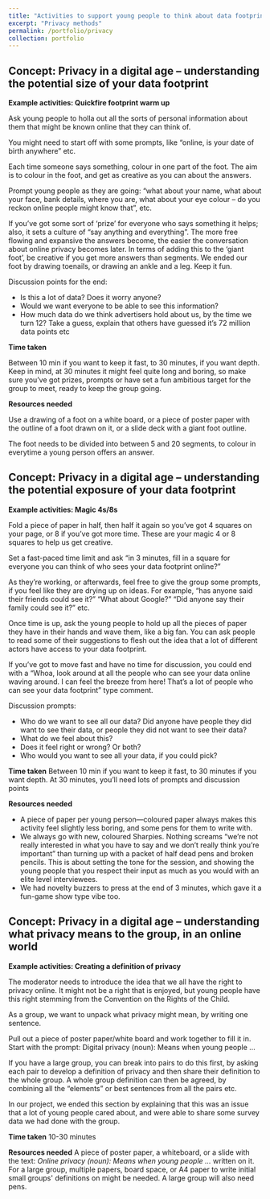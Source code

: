 ```yaml
---
title: "Activities to support young people to think about data footprints & privacy"
excerpt: "Privacy methods"
permalink: /portfolio/privacy
collection: portfolio
---
```


## Concept: Privacy in a digital age – understanding the potential size of your data footprint
**Example activities: Quickfire footprint warm up** 

Ask young people to holla out all the sorts of personal information about them that might be known online that they can think of. 

You might need to start off with some prompts, like “online, is your date of birth anywhere” etc.

Each time someone says something, colour in one part of the foot. The aim is to colour in the foot, and get as creative as you can about the answers.

Prompt young people as they are going: “what about your name, what about your face, bank details, where you are, what about your eye colour – do you reckon online people might know that”, etc.

If you’ve got some sort of ‘prize’ for everyone who says something it helps; also, it sets a culture of “say anything and everything”. The more free flowing and expansive the answers become, the easier the conversation about online privacy becomes later.  In terms of adding this to the ‘giant foot’, be creative if you get more answers than segments. We ended our foot by drawing toenails, or drawing an ankle and a leg. Keep it fun.

Discussion points for the end:
* Is this a lot of data? Does it worry anyone? 
* Would we want everyone to be able to see this information?
* How much data do we think advertisers hold about us, by the time we turn 12? Take a guess,  explain that others have guessed it’s 72 million data points etc

**Time taken** 

Between 10 min if you want to keep it fast, to 30 minutes, if you want depth. Keep in mind, at 30 minutes it might feel quite long and boring, so make sure you’ve got prizes, prompts or have set a fun ambitious target for the group to meet, ready to keep the group going.

**Resources needed** 

Use a drawing of a foot on a white board, or a piece of poster paper with the outline of a foot drawn on it, or a slide deck with a giant foot outline.

The foot needs to be divided into between 5 and 20 segments, to colour in everytime a young person offers an answer.


## Concept: Privacy in a digital age – understanding the potential exposure of your data footprint
**Example activities: Magic 4s/8s**

Fold a piece of paper in half, then half it again so you’ve got 4 squares on your page, or 8 if you’ve got more time. These are your magic 4 or 8 squares to help us get creative.

Set a fast-paced time limit and ask “in 3 minutes, fill in a square for everyone you can think of who sees your data footprint online?” 

As they’re working, or afterwards, feel free to give the group some prompts, if you feel like they are drying up on ideas. For example, “has anyone said their friends could see it?” “What about Google?” “Did anyone say their family could see it?” etc.

Once time is up, ask the young people to hold up all the pieces of paper they have in their hands and wave them, like a big fan. You can ask people to read some of their suggestions to flesh out the idea that a lot of different actors have access to your data footprint.

If you’ve got to move fast and have no time for discussion, you could end with a “Whoa, look around at all the people who can see your data online waving around. I can feel the breeze from here! That’s a lot of people who can see your data footprint”  type comment.

Discussion prompts:
* Who do we want to see all our data? Did anyone have people they did want to see their data, or people they did not want to see their data?
* What do we feel about this?
* Does it feel right or wrong? Or both?
* Who would you want to see all your data, if you could pick?


**Time taken** 
Between 10 min if you want to keep it fast, to 30 minutes if you want depth. At 30 minutes, you’ll need lots of prompts and discussion points

**Resources needed** 
* A piece of paper per young person—coloured paper always makes this activity feel slightly less boring, and some pens for them to write with. 
* We always go with new, coloured Sharpies. Nothing screams “we’re not really interested in what you have to say and we don’t really think you’re important” than turning up with a packet of half dead pens and broken pencils. This is about setting the tone for the session, and showing the young people that you respect their input as much as you would with an elite level interviewees.
* We had novelty buzzers to press at the end of 3 minutes, which gave it a fun-game show type vibe too.


## Concept: Privacy in a digital age – understanding what privacy means to the group, in an online world
**Example activities: Creating a definition of privacy**

The moderator needs to introduce the idea that we all have the right to privacy online. It might not be a right that is enjoyed, but young people have this right stemming from the Convention on the Rights of the Child.

As a group, we want to unpack what privacy might mean, by writing one sentence.

Pull out a piece of poster paper/white board and work together to fill it in. Start with the prompt:  Digital privacy (noun): Means when young people ...

If you have a large group, you can break into pairs to do this first, by asking each pair to develop a definition of privacy and then share their definition to the whole group. A whole group definition can then be agreed, by combining all the “elements” or best sentences from all the pairs etc.

In our project, we ended this section by explaining that this was an issue that a lot of young people cared about, and were able to share some survey data we had done with the group.

**Time taken** 
10-30 minutes

**Resources needed** 
A piece of poster paper, a whiteboard, or a slide with the text:  *Online privacy (noun): Means when young people ...* written on it. For a large group, multiple papers, board space, or A4 paper to write initial small groups' definitions on might be needed. A large group will also need pens.
